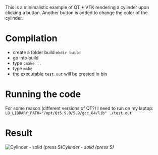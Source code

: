 This is a minimalistic example of QT + VTK rendering a cylinder upon clicking a button. Another button is added to change the color of the cylinder.

# Compilation
- create a folder build `mkdir build`
- go into build
- type `cmake ..`
- type `make`
- the executable `test.out` will be created in bin

# Running the code

For some reason (different versions of QT?) I need to run on my laptop:
```LD_LIBRARY_PATH="/opt/Qt5.9.0/5.9/gcc_64/lib" ./test.out```


# Result
![Cylinder - solid (press S)](figures/screenshot.png)*Cylinder - solid (press S)*

